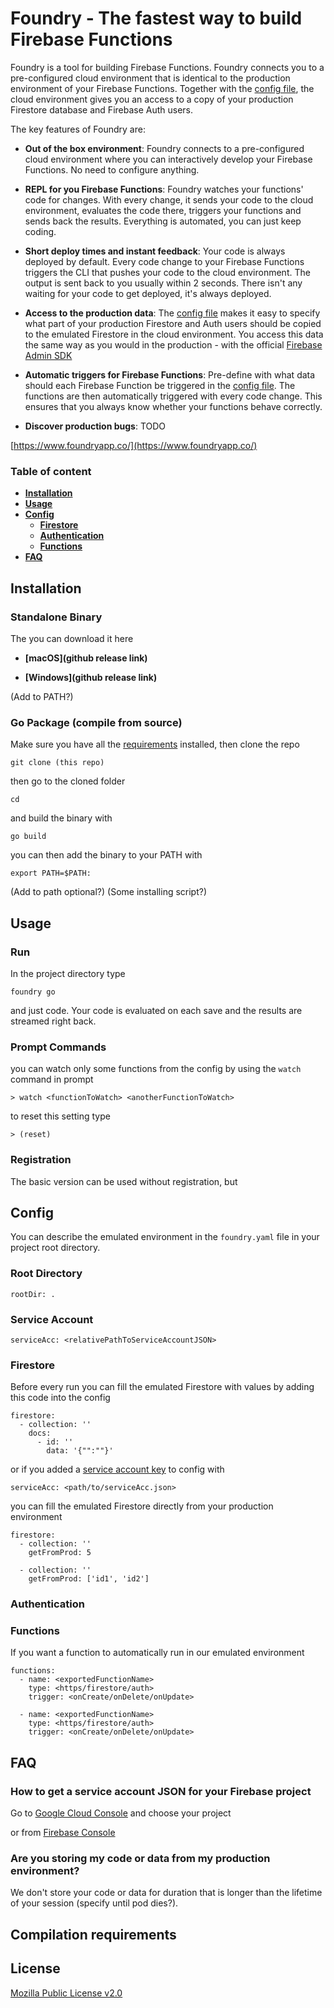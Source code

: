 # Foundry - The fastest way to build Firebase Functions

<!-- [Foundry](https://foundryapp.co) is a CLI tool that creates the same environment as is the environment where your cloud functions run in the production. The environment is pre-configured, with the copy of your production data, and automatically runs your code with the near-instant feedback.

Foundry let's you to develop your Firebase Functions in the same environment as is your production environemnt with access to the production data from your Firestore database. Your code is evaluated in the cloud environmentEverything happens in your p -->

<!-- Foundry watches your functions' code and creates a copy of your Firebase Function production environment for your development.  -->

Foundry is a tool for building Firebase Functions. Foundry connects you to a pre-configured cloud environment that is identical to the production environment of your Firebase Functions. Together with the [config file](#Config), the cloud environment gives you an access to a copy of your production Firestore database and Firebase Auth users.


The key features of Foundry are:
- **Out of the box environment**: Foundry connects to a pre-configured cloud environment where you can interactively develop your Firebase Functions. No need to configure anything.

- **REPL for you Firebase Functions**: Foundry watches your functions' code for changes. With every change, it sends your code to the cloud environment, evaluates the code there, triggers your functions and sends back the results. Everything is automated, you can just keep coding.

- **Short deploy times and instant feedback**: Your code is always deployed by default. Every code change to your Firebase Functions triggers the CLI that pushes your code to the cloud environment. The output is sent back to you usually within 2 seconds. There isn't any waiting for your code to get deployed, it's always deployed.

- **Access to the production data**: The [config file](#Config) makes it easy to specify what part of your production Firestore and Auth users should be copied to the emulated Firestore in the cloud environment. You access this data the same way as you would in the production - with the official [Firebase Admin SDK](https://firebase.google.com/docs/admin/setup)

- **Automatic triggers for Firebase Functions**: Pre-define with what data should each Firebase Function be triggered in the [config file](#Config). The functions are then automatically triggered with every code change. This ensures that you always know whether your functions behave correctly.

- **Discover production bugs**: TODO

[https://www.foundryapp.co/](https://www.foundryapp.co/)

### Table of content
- **[Installation](#Installation)**
- **[Usage](#Usage)**
- **[Config](#Config)**
  - **[Firestore](#Firestore)**
  - **[Authentication](#Authentication)**
  - **[Functions](#Functions)**
- **[FAQ](#FAQ)**

## Installation

### Standalone Binary

The you can download it here

- **[macOS](github release link)**

- **[Windows](github release link)**

(Add to PATH?)

### Go Package (compile from source)

Make sure you have all the [requirements](#Compilation%20requirements) installed, then clone the repo

    git clone (this repo)

then go to the cloned folder

    cd

and build the binary with

[//]: #

    go build

you can then add the binary to your PATH with

    export PATH=$PATH:

(Add to path optional?)
(Some installing script?)

## Usage

### Run
In the project directory type

    foundry go

and just code. Your code is evaluated on each save and the results are streamed right back.

### Prompt Commands

you can watch only some functions from the config by using the `watch` command in prompt

    > watch <functionToWatch> <anotherFunctionToWatch>

to reset this setting type

    > (reset)

### Registration

The basic version can be used without registration, but

## Config

You can describe the emulated environment in the `foundry.yaml` file in your project root directory.

### Root Directory

    rootDir: .

### Service Account

    serviceAcc: <relativePathToServiceAccountJSON>

### Firestore

Before every run you can fill the emulated Firestore with values by adding this code into the config

    firestore:
      - collection: ''
        docs:
          - id: ''
            data: '{"":""}'

or if you added a [service account key](#How%20to%20get%20a%20service%20account%20JSON%20for%20your%20Firebase%20project) to config with

    serviceAcc: <path/to/serviceAcc.json>

you can fill the emulated Firestore directly from your production environment

    firestore:
      - collection: ''
        getFromProd: 5

      - collection: ''
        getFromProd: ['id1', 'id2']

### Authentication

### Functions

If you want a function to automatically run in our emulated environment

    functions:
      - name: <exportedFunctionName>
        type: <https/firestore/auth>
        trigger: <onCreate/onDelete/onUpdate>

      - name: <exportedFunctionName>
        type: <https/firestore/auth>
        trigger: <onCreate/onDelete/onUpdate>



## FAQ

### How to get a service account JSON for your Firebase project

Go to [Google Cloud Console](https://console.cloud.google.com/iam-admin/serviceaccounts) and choose your project

or from [Firebase Console](https://console.firebase.google.com/project)

### Are you storing my code or data from my production environment?

We don't store your code or data for duration that is longer than the lifetime of your session (specify until pod dies?).

## Compilation requirements

## License
[Mozilla Public License v2.0](https://github.com/hashicorp/terraform/blob/master/LICENSE)

